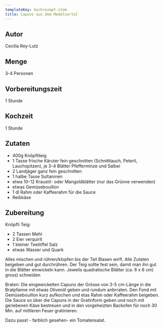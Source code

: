 ```yaml
---
templateKey: kochrezept-item
title: Capuns aus dem Medelsertal
---
```

## Autor

Cecilia Rey-Lutz

## Menge

3-4 Personen

## Vorbereitungszeit

1 Stunde

## Kochzeit

1 Stunde

## Zutaten

* 400g Knöpfliteig
* 1 Tasse frische Käruter fein geschnitten (Schnittlauch, Peterli,
  Lauchspitzen), je 3-4 Blätter Pfefferminze und Salbei<br>
* 2 Landjäger ganz fein geschnitten<br>
* 1 halbe Tasse Sultaninen<br>
* etwa 10-12 Kraustil- oder Mangoldblätter (nur das Grünne verwenden)<br>
* etwas Gemüsebouillon<br>
* 1 dl Rahm oder Kaffeerahm für die Sauce<br>
* Reibkäse

## Zubereitung

Knöpfli Teig:

* 2 Tassen Mehl
* 2 Eier verquirlt
* 1 kleiner Teelöffel Salz
* etwas Wasser und Quark

Alles mischen und rühren/klopfen bis der Teil Blasen wirft. Alle Zutaten beigeben und gut durchrühren. Der Teig sollte fest sein, damit man ihn gut in die Blätter einwickeln kann. Jeweils quadratische Blätter (ca. 6 x 6 cm) gross) schneiden

Braten:
Die eingewickelten Capuns der Grösse von 3-5 cm-Länge in die Bratpfanne mit etwas Olivenöl geben und rundum anbrraten. Den Fond mit Gemüsebouillon kurz aufkochen und etas Rahm oder Kaffeerahm beigeben. Die Sauce so über die Capuns in der Gratinform geben und noch mit geriebenen Käse bestreuen und in den vorgeheizten Backofen für noch 30 Min. auf mittleren Feuer gratinieren.

Dazu passt - farblich gesehen- ein Tomatensalat.